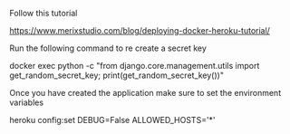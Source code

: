 Follow this tutorial

https://www.merixstudio.com/blog/deploying-docker-heroku-tutorial/

Run the following command to re create a secret key

docker exec <CONTAINER NAME> python -c "from django.core.management.utils import get_random_secret_key; print(get_random_secret_key())"


Once you have created the application make sure to set the environment variables

heroku config:set DEBUG=False ALLOWED_HOSTS='*'



